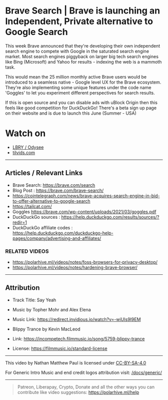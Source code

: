 # Brave Search | Brave is launching an Independent, Private alternative to Google Search

This week Brave announced that they're developing their own independent search engine to compete with Google in the saturated search engine market. Most search engines piggyback on larger big tech search engines like Bing (Microsoft) and Yahoo for results - indexing the web is a mammoth task.

This would mean the 25 million monthly active Brave users would be introduced to a seamless native - Google level UX for the Brave ecosystem. They're also implementing some unique features under the code name 'Goggles' to let you experiment different perspectives for search results.

If this is open source and you can disable ads with uBlock Origin then this feels like good competition for DuckDuckGo! There's a beta sign up page on their website and is due to launch this June (Summer - USA)

# Watch on
- [LBRY / Odysee](https://odysee.com/@polarhive:e/brave-is-launching-an-independent-alternative-to-google-search:9)
- [tilvids.com](https://tilvids.com/videos/watch/6fb7f9e4-a3df-4164-8755-8962abbccf78)

---
## Articles / Relevant Links

- Brave Search: https://brave.com/search
- Blog Post : https://brave.com/brave-search/
- https://cointelegraph.com/news/brave-acquires-search-engine-in-bid-to-offer-alternative-to-google-search
- https://tailcat.com/
- Goggles https://brave.com/wp-content/uploads/2021/03/goggles.pdf
- DuckDuckGo sources : https://help.duckduckgo.com/results/sources/?redir=1
- DuckDuckGo affiliate codes : https://help.duckduckgo.com/duckduckgo-help-pages/company/advertising-and-affiliates/ 


### RELATED VIDEOS

- https://polarhive.ml/videos/notes/foss-browsers-for-privacy-desktop/
- https://polarhive.ml/videos/notes/hardening-brave-browser/

---
## Attribution

- Track Title: Say Yeah 
- Music by Topher Mohr and Alex Elena
- Music Link: https://redirect.invidious.io/watch?v=-wiUIs9I9EM

- Blippy Trance by Kevin MacLeod
- Link: https://incompetech.filmmusic.io/song/5759-blippy-trance
- License: https://filmmusic.io/standard-license

---
This video by Nathan Matthew Paul is licensed under [CC-BY-SA-4.0](https://creativecommons.org/licenses/by-sa/4.0/)

For Generic Intro Music and end credit logos attribution visit: [/docs/generic/](https://codeberg.org/polarhive/videos/src/branch/main/docs/generic/) 

---
> Patreon, Liberapay, Crypto, Donate and all the other ways you can contribute like video suggestions: https://polarhive.ml/help